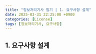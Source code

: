 ```yaml
---
title: "정보처리기사 필기 | 1. 요구사항 설계"
date: 2025-03-31 22:25:00 +0900
categories: [License]
tags: [정보처리기사, 요구사항]
---
```


## 1. 요구사항 설계